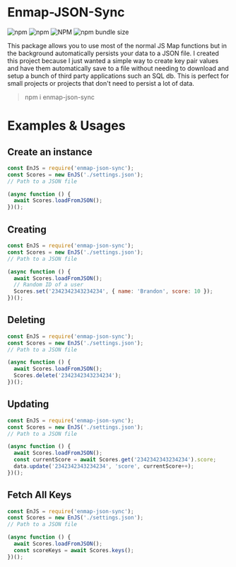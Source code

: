 # Enmap-JSON-Sync

![npm](https://img.shields.io/npm/dw/enmap-json-sync) ![npm](https://img.shields.io/npm/v/enmap-json-sync) ![NPM](https://img.shields.io/npm/l/enmap-json-sync) ![npm bundle size](https://img.shields.io/bundlephobia/minzip/enmap-json-sync)

This package allows you to use most of the normal JS Map functions but in the background automatically persists your data to a JSON file. I created this project because I just wanted a simple way to create key pair values and have them automatically save to a file without needing to download and setup a bunch of third party applications such an SQL db. This is perfect for small projects or projects that don't need to persist a lot of data.

> npm i enmap-json-sync

# Examples & Usages

## Create an instance

```js
const EnJS = require('enmap-json-sync');
const Scores = new EnJS('./settings.json');
// Path to a JSON file

(async function () {
  await Scores.loadFromJSON();
})();
```

## Creating

```js
const EnJS = require('enmap-json-sync');
const Scores = new EnJS('./settings.json');
// Path to a JSON file

(async function () {
  await Scores.loadFromJSON();
  // Random ID of a user
  Scores.set('2342342343234234', { name: 'Brandon', score: 10 });
})();
```

## Deleting

```js
const EnJS = require('enmap-json-sync');
const Scores = new EnJS('./settings.json');
// Path to a JSON file

(async function () {
  await Scores.loadFromJSON();
  Scores.delete('2342342343234234');
})();
```

## Updating

```js
const EnJS = require('enmap-json-sync');
const Scores = new EnJS('./settings.json');
// Path to a JSON file

(async function () {
  await Scores.loadFromJSON();
  const currentScore = await Scores.get('2342342343234234').score;
  data.update('2342342343234234', 'score', currentScore++);
})();
```

## Fetch All Keys

```js
const EnJS = require('enmap-json-sync');
const Scores = new EnJS('./settings.json');
// Path to a JSON file

(async function () {
  await Scores.loadFromJSON();
  const scoreKeys = await Scores.keys();
})();
```
